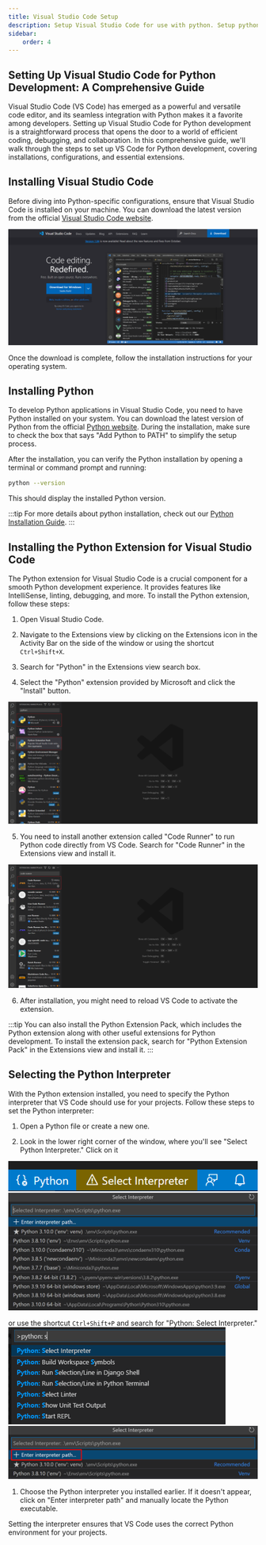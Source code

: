 ```yaml
---
title: Visual Studio Code Setup
description: Setup Visual Studio Code for use with python. Setup python in visual studio code with code completion and debugging. We are going to use Code Runner and Python extensions.
sidebar:
    order: 4
---
```


## Setting Up Visual Studio Code for Python Development: A Comprehensive Guide

Visual Studio Code (VS Code) has emerged as a powerful and versatile code editor, and its seamless integration with Python makes it a favorite among developers. Setting up Visual Studio Code for Python development is a straightforward process that opens the door to a world of efficient coding, debugging, and collaboration. In this comprehensive guide, we'll walk through the steps to set up VS Code for Python development, covering installations, configurations, and essential extensions.

## Installing Visual Studio Code

Before diving into Python-specific configurations, ensure that Visual Studio Code is installed on your machine. You can download the latest version from the official [Visual Studio Code website](https://code.visualstudio.com/).

![Visual Studio Code Download Page](../../../assets/vscodeweb.png)

Once the download is complete, follow the installation instructions for your operating system.

## Installing Python

To develop Python applications in Visual Studio Code, you need to have Python installed on your system. You can download the latest version of Python from the official [Python website](https://www.python.org/downloads/). During the installation, make sure to check the box that says "Add Python to PATH" to simplify the setup process.

After the installation, you can verify the Python installation by opening a terminal or command prompt and running:

```bash title="command" showLineNumbers{1} {1}
python --version
```

This should display the installed Python version.

:::tip
For more details about python installation, check out our [Python Installation Guide](/tutorials/installation/).
:::


## Installing the Python Extension for Visual Studio Code

The Python extension for Visual Studio Code is a crucial component for a smooth Python development experience. It provides features like IntelliSense, linting, debugging, and more. To install the Python extension, follow these steps:

1. Open Visual Studio Code.

2. Navigate to the Extensions view by clicking on the Extensions icon in the Activity Bar on the side of the window or using the shortcut `Ctrl+Shift+X`.

3. Search for "Python" in the Extensions view search box.

4. Select the "Python" extension provided by Microsoft and click the "Install" button.

![Python Extension](../../../assets/python_extension.png)

5. You need to install another extension called "Code Runner" to run Python code directly from VS Code. Search for "Code Runner" in the Extensions view and install it.

![Code Runner Extension](../../../assets/coderunner.png)

6. After installation, you might need to reload VS Code to activate the extension.

:::tip
You can also install the Python Extension Pack, which includes the Python extension along with other useful extensions for Python development. To install the extension pack, search for "Python Extension Pack" in the Extensions view and install it.
:::

## Selecting the Python Interpreter

With the Python extension installed, you need to specify the Python interpreter that VS Code should use for your projects. Follow these steps to set the Python interpreter:

1. Open a Python file or create a new one.

2. Look in the lower right corner of the window, where you'll see "Select Python Interpreter." Click on it

![Status Bar Pythonn Interpreter](../../../assets/statusbar_python.png)
![Select Python Interpreter](../../../assets/interpreters-list.png)
   
or use the shortcut `Ctrl+Shift+P` and search for "Python: Select Interpreter."
![Control Panel Python Interpreter](../../../assets/select-interpreters-command.png)
![Select Python Interpreter](../../../assets/enter-interpreter-path.png)

1. Choose the Python interpreter you installed earlier. If it doesn't appear, click on "Enter interpreter path" and manually locate the Python executable.

Setting the interpreter ensures that VS Code uses the correct Python environment for your projects.
